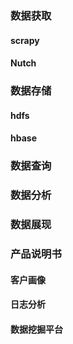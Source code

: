 ### 数据获取
#### scrapy
#### Nutch
### 数据存储
#### hdfs
#### hbase
### 数据查询
### 数据分析
### 数据展现


### 产品说明书

#### 客户画像

#### 日志分析

#### 数据挖掘平台

